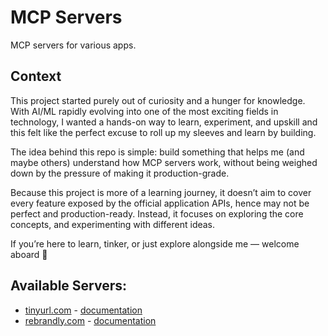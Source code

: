 # MCP Servers

MCP servers for various apps.


## Context
This project started purely out of curiosity and a hunger for knowledge. With AI/ML rapidly evolving into one of the most exciting fields in technology, I wanted a hands-on way to learn, experiment, and upskill and this felt like the perfect excuse to roll up my sleeves and learn by building.

The idea behind this repo is simple: build something that helps me (and maybe others) understand how MCP servers work, without being weighed down by the pressure of making it production-grade.

Because this project is more of a learning journey, it doesn’t aim to cover every feature exposed by the official application APIs, hence may not be perfect and production-ready. Instead, it focuses on exploring the core concepts, and experimenting with different ideas.

If you’re here to learn, tinker, or just explore alongside me — welcome aboard 🚀


## Available Servers:
- [tinyurl.com](https://tinyurl.com/) - [documentation](./tinyurl/README.md)
- [rebrandly.com](https://rebrandly.com) - [documentation](./rebrandly/README.md)
